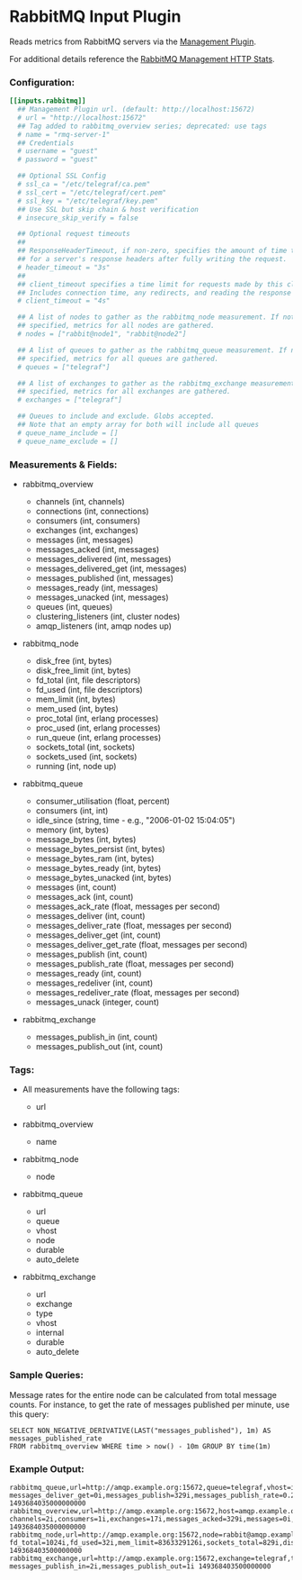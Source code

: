 # RabbitMQ Input Plugin

Reads metrics from RabbitMQ servers via the [Management Plugin](https://www.rabbitmq.com/management.html).

For additional details reference the [RabbitMQ Management HTTP Stats](https://cdn.rawgit.com/rabbitmq/rabbitmq-management/master/priv/www/doc/stats.html).

### Configuration:

```toml
[[inputs.rabbitmq]]
  ## Management Plugin url. (default: http://localhost:15672)
  # url = "http://localhost:15672"
  ## Tag added to rabbitmq_overview series; deprecated: use tags
  # name = "rmq-server-1"
  ## Credentials
  # username = "guest"
  # password = "guest"

  ## Optional SSL Config
  # ssl_ca = "/etc/telegraf/ca.pem"
  # ssl_cert = "/etc/telegraf/cert.pem"
  # ssl_key = "/etc/telegraf/key.pem"
  ## Use SSL but skip chain & host verification
  # insecure_skip_verify = false

  ## Optional request timeouts
  ##
  ## ResponseHeaderTimeout, if non-zero, specifies the amount of time to wait
  ## for a server's response headers after fully writing the request.
  # header_timeout = "3s"
  ##
  ## client_timeout specifies a time limit for requests made by this client.
  ## Includes connection time, any redirects, and reading the response body.
  # client_timeout = "4s"

  ## A list of nodes to gather as the rabbitmq_node measurement. If not
  ## specified, metrics for all nodes are gathered.
  # nodes = ["rabbit@node1", "rabbit@node2"]

  ## A list of queues to gather as the rabbitmq_queue measurement. If not
  ## specified, metrics for all queues are gathered.
  # queues = ["telegraf"]

  ## A list of exchanges to gather as the rabbitmq_exchange measurement. If not
  ## specified, metrics for all exchanges are gathered.
  # exchanges = ["telegraf"]

  ## Queues to include and exclude. Globs accepted.
  ## Note that an empty array for both will include all queues
  # queue_name_include = []
  # queue_name_exclude = []
```

### Measurements & Fields:

- rabbitmq_overview
  - channels (int, channels)
  - connections (int, connections)
  - consumers (int, consumers)
  - exchanges (int, exchanges)
  - messages (int, messages)
  - messages_acked (int, messages)
  - messages_delivered (int, messages)
  - messages_delivered_get (int, messages)
  - messages_published (int, messages)
  - messages_ready (int, messages)
  - messages_unacked (int, messages)
  - queues (int, queues)
  - clustering_listeners (int, cluster nodes)
  - amqp_listeners (int, amqp nodes up)

- rabbitmq_node
  - disk_free (int, bytes)
  - disk_free_limit (int, bytes)
  - fd_total (int, file descriptors)
  - fd_used (int, file descriptors)
  - mem_limit (int, bytes)
  - mem_used (int, bytes)
  - proc_total (int, erlang processes)
  - proc_used (int, erlang processes)
  - run_queue (int, erlang processes)
  - sockets_total (int, sockets)
  - sockets_used (int, sockets)
  - running (int, node up)

- rabbitmq_queue
  - consumer_utilisation (float, percent)
  - consumers (int, int)
  - idle_since (string, time - e.g., "2006-01-02 15:04:05")
  - memory (int, bytes)
  - message_bytes (int, bytes)
  - message_bytes_persist (int, bytes)
  - message_bytes_ram (int, bytes)
  - message_bytes_ready (int, bytes)
  - message_bytes_unacked (int, bytes)
  - messages (int, count)
  - messages_ack (int, count)
  - messages_ack_rate (float, messages per second)
  - messages_deliver (int, count)
  - messages_deliver_rate (float, messages per second)
  - messages_deliver_get (int, count)
  - messages_deliver_get_rate (float, messages per second)
  - messages_publish (int, count)
  - messages_publish_rate (float, messages per second)
  - messages_ready (int, count)
  - messages_redeliver (int, count)
  - messages_redeliver_rate (float, messages per second)
  - messages_unack (integer, count)

- rabbitmq_exchange
  - messages_publish_in (int, count)
  - messages_publish_out (int, count)

### Tags:

- All measurements have the following tags:
  - url

- rabbitmq_overview
  - name

- rabbitmq_node
  - node

- rabbitmq_queue
  - url
  - queue
  - vhost
  - node
  - durable
  - auto_delete

- rabbitmq_exchange
  - url
  - exchange
  - type
  - vhost
  - internal
  - durable
  - auto_delete

### Sample Queries:

Message rates for the entire node can be calculated from total message counts. For instance, to get the rate of messages published per minute, use this query:

```
SELECT NON_NEGATIVE_DERIVATIVE(LAST("messages_published"), 1m) AS messages_published_rate
FROM rabbitmq_overview WHERE time > now() - 10m GROUP BY time(1m)
```

### Example Output:

```
rabbitmq_queue,url=http://amqp.example.org:15672,queue=telegraf,vhost=influxdb,node=rabbit@amqp.example.org,durable=true,auto_delete=false,host=amqp.example.org messages_deliver_get=0i,messages_publish=329i,messages_publish_rate=0.2,messages_redeliver_rate=0,message_bytes_ready=0i,message_bytes_unacked=0i,messages_deliver=329i,messages_unack=0i,consumers=1i,idle_since="",messages=0i,messages_deliver_rate=0.2,messages_deliver_get_rate=0.2,messages_redeliver=0i,memory=43032i,message_bytes_ram=0i,messages_ack=329i,messages_ready=0i,messages_ack_rate=0.2,consumer_utilisation=1,message_bytes=0i,message_bytes_persist=0i 1493684035000000000
rabbitmq_overview,url=http://amqp.example.org:15672,host=amqp.example.org channels=2i,consumers=1i,exchanges=17i,messages_acked=329i,messages=0i,messages_ready=0i,messages_unacked=0i,connections=2i,queues=1i,messages_delivered=329i,messages_published=329i,clustering_listeners=2i,amqp_listeners=1i 1493684035000000000
rabbitmq_node,url=http://amqp.example.org:15672,node=rabbit@amqp.example.org,host=amqp.example.org fd_total=1024i,fd_used=32i,mem_limit=8363329126i,sockets_total=829i,disk_free=8175935488i,disk_free_limit=50000000i,mem_used=58771080i,proc_total=1048576i,proc_used=267i,run_queue=0i,sockets_used=2i,running=1i 149368403500000000
rabbitmq_exchange,url=http://amqp.example.org:15672,exchange=telegraf,type=fanout,vhost=influxdb,internal=false,durable=true,auto_delete=false,host=amqp.example.org messages_publish_in=2i,messages_publish_out=1i 149368403500000000
```
